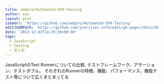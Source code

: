 ```yaml
---
title: webpro/Automated-SPA-Testing
author: azu
layout: post
itemUrl: 'https://github.com/webpro/Automated-SPA-Testing'
editJSONPath: 'https://github.com/jser/jser.info/edit/gh-pages/data/2013/12/index.json'
date: '2013-12-03T14:29:36+00:00'
tags:
  - JavaScript
  - testing
  - まとめ
---
```

JavaScriptのTest Runnerについての比較.
テストフレームワーク、アサーション、テストダブル。
それぞれのRunnerの特徴、機能、パフォーマンス、機能テスト等について広くまとまってる
